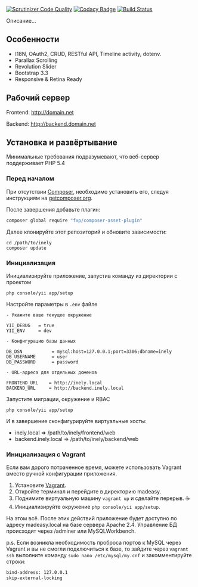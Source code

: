 [![Scrutinizer Code Quality](https://scrutinizer-ci.com/g/hirootkit/inely/badges/quality-score.png?b=master)](https://scrutinizer-ci.com/g/hirootkit/inely/?branch=master) [![Codacy Badge](https://img.shields.io/badge/codacy-B-brightgreen.svg)](https://www.codacy.com/app/roof1rst/list) [![Build Status](https://scrutinizer-ci.com/g/Exoticness/madeasy/badges/build.png?b=master)](https://scrutinizer-ci.com/g/Exoticness/madeasy/build-status/master)

Описание...


Особенности
--------
- I18N, OAuth2, CRUD, RESTful API, Timeline activity, dotenv.
- Parallax Scrolling
- Revolution Slider
- Bootstrap 3.3
- Responsive & Retina Ready

Рабочий сервер
----
Frontend:
http://domain.net

Backend:
http://backend.domain.net

Установка и развёртывание
------------

Минимальные требования подразумевают, что веб-сервер поддерживает PHP 5.4

### Перед началом
При отсутствии [Composer](http://getcomposer.org/), необходимо установить его, следуя инструкциям на [getcomposer.org](http://getcomposer.org/doc/00-intro.md#installation-nix).

После завершения добавьте плагин:
```bash
composer global require "fxp/composer-asset-plugin"
```

Далее клонируйте этот репозиторий и обновите зависимости:
```
cd /path/to/inely
composer update
```

### Инициализация

Инициализируйте приложение, запустив команду из директории с проектом
```
php console/yii app/setup
```

Настройте параметры в `.env` файле
	

	- Укажите ваше текущее окружение
	
	YII_DEBUG   = true
	YII_ENV     = dev
	
	- Конфигурацию базы данных
	
	DB_DSN           = mysql:host=127.0.0.1;port=3306;dbname=inely
	DB_USERNAME      = user
	DB_PASSWORD      = password
	
	- URL-адреса для отдельных доменов

	FRONTEND_URL    = http://inely.local
	BACKEND_URL     = http://backend.inely.local


Запустите миграции, окружение и RBAC
```
php console/yii app/setup
```

И в завершение сконфигурируйте виртуальные хосты:
- inely.local => /path/to/inely/frontend/web
- backend.inely.local => /path/to/inely/backend/web

### Инициализация c Vagrant
Если вам дорого потраченное время, можете использовать Vagrant вместо ручной конфигурации приложения.

1. Установите [Vagrant](https://www.vagrantup.com/).
2. Откройте терминал и перейдите в директорию madeasy.
3. Поднимите виртуальную машину ```vagrant up``` и сделайте перерыв. :coffee:
4. Инициализируйте окружение ```php console/yii app/setup```.

На этом всё. После этих действий приложение будет доступно по адресу madeasy.local на базе сервера Apache 2.4. Управление БД происходит через /adminer или MySQLWorkbench.

p.s. Если возникла необходимость проброса портов к MySQL через Vagrant и вы не смогли подключиться к базе, то зайдите через ```vagrant ssh``` выполните команду ```sudo nano /etc/mysql/my.cnf``` и закомментируйте строки:
```bash
bind-address: 127.0.0.1
skip-external-locking
```

